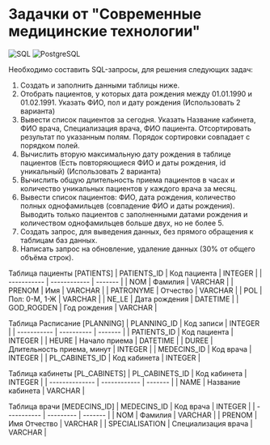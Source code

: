 # Задачки от "Современные медицинские технологии"
![SQL](https://img.shields.io/badge/SQL-DD0031?style=flat&logoColor=white)
![PostgreSQL](https://img.shields.io/badge/PostgreSQL-4169E1?logo=postgresql&logoColor=white)

Необходимо составить SQL-запросы, для решения следующих задач:
1. Создать и заполнить данными таблицы ниже.
2. Отобрать пациентов, у которых дата рождения между 01.01.1990 и 01.02.1991. Указать
ФИО, пол и дату рождения (Использовать 2 варианта)
3. Вывести список пациентов за сегодня. Указать Название кабинета, ФИО врача,
Специализация врача, ФИО пациента. Отсортировать результат по указанным полям.
Порядок сортировки совпадает с порядком полей.
4. Вычислить вторую максимальную дату рождения в таблице пациентов (Есть
повторяющиеся ФИО и даты рождения, id уникальный) (Использовать 2 варианта)
5. Вычислить общую длительность приема пациентов в часах и количество уникальных
пациентов у каждого врача за месяц.
6. Вывести список пациентов: ФИО, дата рождения, количество полных однофамильцев
(совпадение ФИО и даты рождения). Выводить только пациентов с заполненными датами
рождения и количеством однофамильцев больше двух, но не более 5.
7. Создать запрос, для выведения данных, без прямого обращения к таблицам баз данных.
8. Написать запрос на обновление, удаление данных (30% от общего объёма строк).

Таблица пациенты [PATIENTS]
| PATIENTS_ID | Код пациента | INTEGER |
| ----------- | ------------ | ------- |
| NOM | Фамилия | VARCHAR |
| PRENOM | Имя | VARCHAR |
| PATRONYME | Отчество | VARCHAR |
| POL | Пол: 0-М, 1-Ж | VARCHAR |
| NE_LE | Дата рождения | DATETIME |
| GOD_ROGDEN | Год рождения | VARCHAR |

Таблица Расписание [PLANNING]
| PLANNING_ID | Код записи | INTEGER |
| ----------- | ---------- | ------- |
| PATIENTS_ID | Код пациента | INTEGER |
| HEURE | Начало приема | DATETIME |
| DUREE | Длительность приема, минут | INTEGER |
| MEDECINS_ID | Код врача | INTEGER |
| PL_CABINETS_ID | Код кабинета | INTEGER |

Таблица кабинеты [PL_CABINETS]
| PL_CABINETS_ID | Код кабинета | INTEGER |
| -------------- | ------------ | ------- |
| NAME | Название кабинета | VARCHAR |

Таблица врачи [MEDECINS_ID]
| MEDECINS_ID | Код врача | INTEGER | 
| ----------- | --------- | ------- |
| NOM | Фамилия | VARCHAR |
| PRENOM | Имя Отчество | VARCHAR |
| SPECIALISATION | Специализация врача | VARCHAR |
